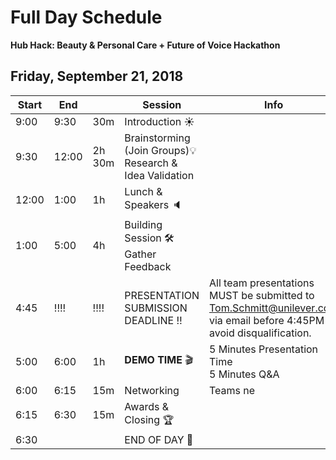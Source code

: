 # Full Day Schedule

**Hub Hack: Beauty & Personal Care + Future of Voice Hackathon**



## Friday, September 21, 2018



| Start | End   |        | Session                                                      | Info                                                         |
| ----- | ----- | ------ | ------------------------------------------------------------ | ------------------------------------------------------------ |
| 9:00  | 9:30  | 30m    | Introduction :sunny:                                         |                                                              |
| 9:30  | 12:00 | 2h 30m | Brainstorming (Join Groups):bulb:<br />Research & Idea Validation |                                                              |
| 12:00 | 1:00  | 1h     | Lunch & Speakers :speaker:                                   |                                                              |
| 1:00  | 5:00  | 4h     | Building Session :hammer_and_wrench:<br />Gather Feedback    |                                                              |
| 4:45  | !!!!  | !!!!   | PRESENTATION SUBMISSION DEADLINE :bangbang:                  | All team presentations MUST be submitted to Tom.Schmitt@unilever.com via email before 4:45PM to avoid  disqualification. |
| 5:00  | 6:00  | 1h     | **DEMO TIME** :clapper:                                      | 5 Minutes Presentation Time<br />5 Minutes Q&A               |
| 6:00  | 6:15  | 15m    | Networking                                                   | Teams ne                                                     |
| 6:15  | 6:30  | 15m    | Awards & Closing 🏆                                           |                                                              |
| 6:30  |       |        | END OF DAY 🎉                                                 |                                                              |